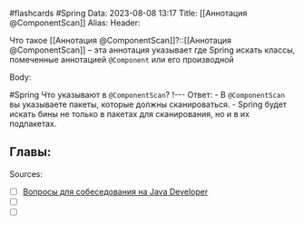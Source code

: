 #flashcards #Spring 
Data: 2023-08-08 13:17
Title: [[Аннотация @ComponentScan]]
Alias:
Header:

Что такое [[Аннотация @ComponentScan]]?::[[Аннотация @ComponentScan]] – эта аннотация указывает где Spring искать классы, помеченные аннотацией `@Component` или его производной
<!--SR:!2023-11-05,10,670-->


Body:


#Spring 
Что указывают в `@ComponentScan`?
!---
Ответ:
	- В `@ComponentScan` вы указываете пакеты, которые должны сканироваться.
	- Spring будет искать бины не только в пакетах для сканирования, но и в их подпакетах.
<!--SR:!2023-11-03,10,383-->




Главы:
-


Sources:
- [ ] [Вопросы для собеседования на Java Developer](https://github.com/enhorse/java-interview/blob/master/README.md#%D0%9E%D0%9E%D0%9F)
- [ ] []()
- [ ] []()
